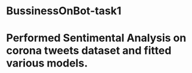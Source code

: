 # BussinessOnBot-task1
# Performed Sentimental Analysis on corona tweets dataset and fitted various models.
